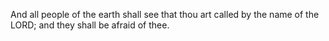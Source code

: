 And all people of the earth shall see that thou art called by the name of the LORD; and they shall be afraid of thee.
